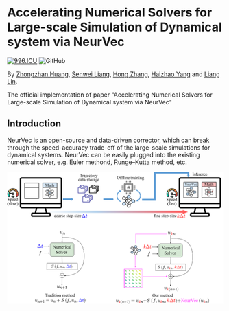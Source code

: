 # Accelerating Numerical Solvers for Large-scale Simulation of Dynamical system via NeurVec

[![996.ICU](https://img.shields.io/badge/link-996.icu-red.svg)](https://996.icu) 
![GitHub](https://img.shields.io/github/license/gbup-group/DIANet.svg)


By [Zhongzhan Huang](https://dedekinds.github.io/), [Senwei Liang](https://leungsamwai.github.io), [Hong Zhang](https://scholar.google.com/citations?user=lo_niigAAAAJ&hl=zh-CN), [Haizhao Yang](https://haizhaoyang.github.io/) and [Liang Lin](http://www.linliang.net/).


The official implementation of paper "Accelerating Numerical Solvers for Large-scale Simulation of Dynamical system via NeurVec"



## Introduction
NeurVec is an open-source and data-driven corrector, which can break through the speed-accuracy trade-off of the large-scale simulations for dynamical systems. NeurVec can be easily plugged into the existing numerical solver, e.g. Euler methond, Runge–Kutta method, etc.

<p align="center">
  <img src="https://github.com/dedekinds/NeurVec/blob/main/image/github.png" >
</p>
